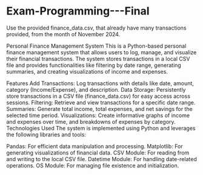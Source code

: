 # Exam-Programming---Final

Use the provided finance_data.csv, that already have many transactions provided, from the month of November 2024.

Personal Finance Management System
This is a Python-based personal finance management system that allows users to log, manage, and visualize their financial transactions. The system stores transactions in a local CSV file and provides functionalities like filtering by date range, generating summaries, and creating visualizations of income and expenses.

Features
Add Transactions: Log transactions with details like date, amount, category (Income/Expense), and description.
Data Storage: Persistently store transactions in a CSV file (finance_data.csv) for easy access across sessions.
Filtering: Retrieve and view transactions for a specific date range.
Summaries: Generate total income, total expenses, and net savings for the selected time period.
Visualizations: Create informative graphs of income and expenses over time, and breakdowns of expenses by category.
Technologies Used
The system is implemented using Python and leverages the following libraries and tools:

Pandas: For efficient data manipulation and processing.
Matplotlib: For generating visualizations of financial data.
CSV Module: For reading from and writing to the local CSV file.
Datetime Module: For handling date-related operations.
OS Module: For managing file existence and initialization.
